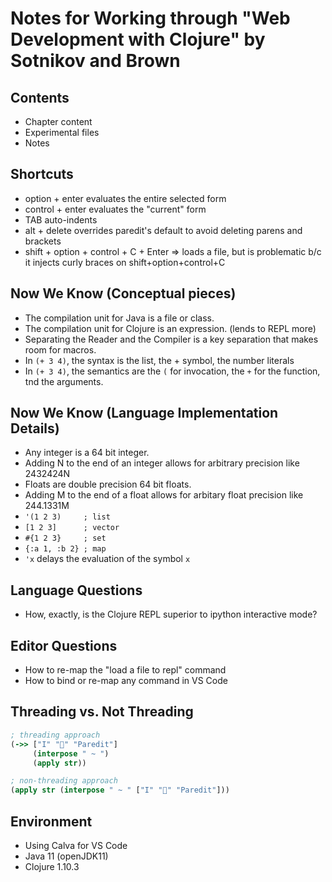 
# Notes for Working through "Web Development with Clojure" by Sotnikov and Brown

## Contents
- Chapter content
- Experimental files
- Notes

## Shortcuts
- option + enter evaluates the entire selected form
- control + enter evaluates the "current" form
- TAB auto-indents
- alt + delete overrides paredit's default to avoid deleting parens and brackets
- shift + option + control + C + Enter => loads a file, but is problematic b/c it injects curly braces on shift+option+control+C

## Now We Know (Conceptual pieces)
- The compilation unit for Java is a file or class. 
- The compilation unit for Clojure is an expression. (lends to REPL more)
- Separating the Reader and the Compiler is a key separation that makes room for macros.
- In `(+ 3 4)`, the syntax is the list, the + symbol, the number literals
- In `(+ 3 4)`, the semantics are the `(` for invocation, the `+` for the function, tnd the arguments.


## Now We Know (Language Implementation Details)
- Any integer is a 64 bit integer. 
- Adding N to the end of an integer allows for arbitrary precision like 2432424N
- Floats are double precision 64 bit floats.
- Adding M to the end of a float allows for arbitary float precision like 244.1331M
- `'(1 2 3)     ; list`
- `[1 2 3]      ; vector`
- `#{1 2 3}     ; set`
- `{:a 1, :b 2} ; map`
- `'x` delays the evaluation of the symbol `x` 


## Language Questions
- How, exactly, is the Clojure REPL superior to ipython interactive mode?


## Editor Questions
- How to re-map the "load a file to repl" command
- How to bind or re-map any command in VS Code



## Threading vs. Not Threading
```clojure
; threading approach
(->> ["I" "💖" "Paredit"]
     (interpose " ~ ")
     (apply str))

; non-threading approach
(apply str (interpose " ~ " ["I" "💖" "Paredit"]))
```


## Environment
- Using Calva for VS Code
- Java 11 (openJDK11)
- Clojure 1.10.3
